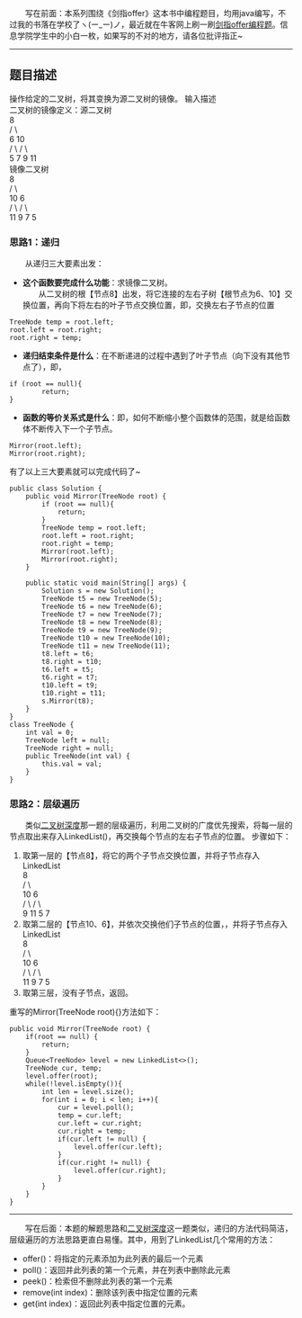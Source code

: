 &emsp;&emsp;写在前面：本系列围绕《剑指offer》这本书中编程题目，均用java编写，不过我的书落在学校了ヽ(ー_ー)ノ，最近就在牛客网上刷一刷[剑指offer编程题](https://www.nowcoder.com/ta/coding-interviews)。信息学院学生中的小白一枚，如果写的不对的地方，请各位批评指正~
___
## 题目描述
操作给定的二叉树，将其变换为源二叉树的镜像。
输入描述  
二叉树的镜像定义：源二叉树   
    	     8  
    	   /  \  
    	  6   10  
    	 / \  / \  
    	5  7 9 11  
镜像二叉树  
    	    8  
    	   /  \  
    	  10   6  
    	 / \  / \  
    	11 9 7  5  
### 思路1：递归
&emsp;&emsp;从递归三大要素出发：
+ **这个函数要完成什么功能**：求镜像二叉树。  
&emsp;&emsp;从二叉树的根【节点8】出发，将它连接的左右子树【根节点为6、10】交换位置，再向下将左右的叶子节点交换位置，即，交换左右子节点的位置
```
TreeNode temp = root.left;
root.left = root.right;
root.right = temp;
```

+ **递归结束条件是什么**：在不断递进的过程中遇到了叶子节点（向下没有其他节点了），即，
```
if (root == null){
        return;
}
```
+ **函数的等价关系式是什么**：即，如何不断缩小整个函数体的范围，就是给函数体不断传入下一个子节点。
```
Mirror(root.left);
Mirror(root.right);
```
有了以上三大要素就可以完成代码了~
```
public class Solution {
    public void Mirror(TreeNode root) {
        if (root == null){
            return;
        }
        TreeNode temp = root.left;
        root.left = root.right;
        root.right = temp;
        Mirror(root.left);
        Mirror(root.right);
    }

    public static void main(String[] args) {
        Solution s = new Solution();
        TreeNode t5 = new TreeNode(5);
        TreeNode t6 = new TreeNode(6);
        TreeNode t7 = new TreeNode(7);
        TreeNode t8 = new TreeNode(8);
        TreeNode t9 = new TreeNode(9);
        TreeNode t10 = new TreeNode(10);
        TreeNode t11 = new TreeNode(11);
        t8.left = t6;
        t8.right = t10;
        t6.left = t5;
        t6.right = t7;
        t10.left = t9;
        t10.right = t11;
        s.Mirror(t8);
    }
}
class TreeNode {
    int val = 0;
    TreeNode left = null;
    TreeNode right = null;
    public TreeNode(int val) {
        this.val = val;
    }
}
```
### 思路2：层级遍历  
&emsp;&emsp;类似[二叉树深度](https://www.jianshu.com/p/9eb78ac92d8e)那一题的层级遍历，利用二叉树的广度优先搜索，将每一层的节点取出来存入LinkedList<TreeNode>()，再交换每个节点的左右子节点的位置。  步骤如下：
1. 取第一层的【节点8】，将它的两个子节点交换位置，并将子节点存入LinkedList  
    	     8  
    	   /  \  
    	  10   6  
    	 / \  / \  
    	9  11 5 7  
2. 取第二层的【节点10、6】，并依次交换他们子节点的位置，，并将子节点存入LinkedList  
    	    8  
    	   /  \  
    	  10   6  
    	 / \  / \  
    	11 9 7  5  
3. 取第三层，没有子节点，返回。  

重写的Mirror(TreeNode root){}方法如下：

```
public void Mirror(TreeNode root) {
    if(root == null) {
        return;
    }
    Queue<TreeNode> level = new LinkedList<>();
    TreeNode cur, temp;
    level.offer(root);
    while(!level.isEmpty()){
        int len = level.size();
        for(int i = 0; i < len; i++){
            cur = level.poll();
            temp = cur.left;
            cur.left = cur.right;
            cur.right = temp;
            if(cur.left != null) {
                level.offer(cur.left);
            }
            if(cur.right != null) {
                level.offer(cur.right);
            }
        }
    }
}
```
---
&emsp;&emsp;写在后面：本题的解题思路和[二叉树深度](https://www.jianshu.com/p/9eb78ac92d8e)这一题类似，递归的方法代码简洁，层级遍历的方法思路更直白易懂。其中，用到了LinkedList几个常用的方法：  
+ offer()：将指定的元素添加为此列表的最后一个元素
+ poll()：返回并此列表的第一个元素，并在列表中删除此元素
+ peek()：检索但不删除此列表的第一个元素
+ remove(int index)：删除该列表中指定位置的元素
+ get(int index)：返回此列表中指定位置的元素。 